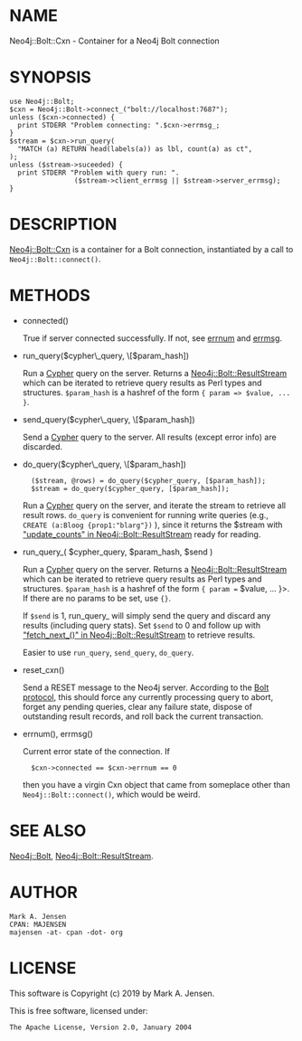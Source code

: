 # NAME

Neo4j::Bolt::Cxn - Container for a Neo4j Bolt connection

# SYNOPSIS

    use Neo4j::Bolt;
    $cxn = Neo4j::Bolt->connect_("bolt://localhost:7687");
    unless ($cxn->connected) {
      print STDERR "Problem connecting: ".$cxn->errmsg_;
    }
    $stream = $cxn->run_query(
      "MATCH (a) RETURN head(labels(a)) as lbl, count(a) as ct",
    );
    unless ($stream->suceeded) {
      print STDERR "Problem with query run: ".
                    ($stream->client_errmsg || $stream->server_errmsg);
    }

# DESCRIPTION

[Neo4j::Bolt::Cxn](/lib/Neo4j/Bolt/Cxn.md) is a container for a Bolt connection, instantiated by
a call to `Neo4j::Bolt::connect()`.

# METHODS

- connected()

    True if server connected successfully. If not, see [errnum](https://metacpan.org/pod/errnum) and [errmsg](https://metacpan.org/pod/errmsg).

- run\_query($cypher\_query, \[$param\_hash\])

    Run a [Cypher](https://neo4j.com/docs/cypher-manual/current/) query on
    the server. Returns a [Neo4j::Bolt::ResultStream](/lib/Neo4j/Bolt/ResultStream.md) which can be iterated
    to retrieve query results as Perl types and structures. `$param_hash` is
    a hashref of the form `{ param => $value, ... }`.

- send\_query($cypher\_query, \[$param\_hash\])

    Send a [Cypher](https://neo4j.com/docs/cypher-manual/current/) query to
    the server. All results (except error info) are discarded.

- do\_query($cypher\_query, \[$param\_hash\])

        ($stream, @rows) = do_query($cypher_query, [$param_hash]);
        $stream = do_query($cypher_query, [$param_hash]);

    Run a [Cypher](https://neo4j.com/docs/cypher-manual/current/) query on
    the server, and iterate the stream to retrieve all result
    rows. `do_query` is convenient for running write queries (e.g.,
    `CREATE (a:Bloog {prop1:"blarg"})` ), since it returns the $stream
    with ["update\_counts" in Neo4j::Bolt::ResultStream](/lib/Neo4j/Bolt/ResultStream#update_counts.md) ready for reading.

- run\_query\_( $cypher\_query, $param\_hash, $send )

    Run a [Cypher](https://neo4j.com/docs/cypher-manual/current/) query on
    the server. Returns a [Neo4j::Bolt::ResultStream](/lib/Neo4j/Bolt/ResultStream.md) which can be iterated
    to retrieve query results as Perl types and structures. `$param_hash` is
    a hashref of the form `{ param =` $value, ... }>. If there are no params
    to be set, use `{}`. 

    If `$send` is 1, run\_query\_ will simply send the query and discard
    any results (including query stats). Set `$send` to 0 and follow up
    with ["fetch\_next\_()" in Neo4j::Bolt::ResultStream](/lib/Neo4j/Bolt/ResultStream#fetch_next_.md) to retrieve results.

    Easier to use `run_query`, `send_query`, `do_query`.

- reset\_cxn()

    Send a RESET message to the Neo4j server. According to the [Bolt
    protocol](https://boltprotocol.org/v1/), this should force any currently
    processing query to abort, forget any pending queries, clear any 
    failure state, dispose of outstanding result records, and roll back 
    the current transaction.

- errnum(), errmsg()

    Current error state of the connection. If 

        $cxn->connected == $cxn->errnum == 0

    then you have a virgin Cxn object that came from someplace other than
    `Neo4j::Bolt::connect()`, which would be weird.

# SEE ALSO

[Neo4j::Bolt](/lib/Neo4j/Bolt.md), [Neo4j::Bolt::ResultStream](/lib/Neo4j/Bolt/ResultStream.md).

# AUTHOR

    Mark A. Jensen
    CPAN: MAJENSEN
    majensen -at- cpan -dot- org

# LICENSE

This software is Copyright (c) 2019 by Mark A. Jensen.

This is free software, licensed under:

    The Apache License, Version 2.0, January 2004
